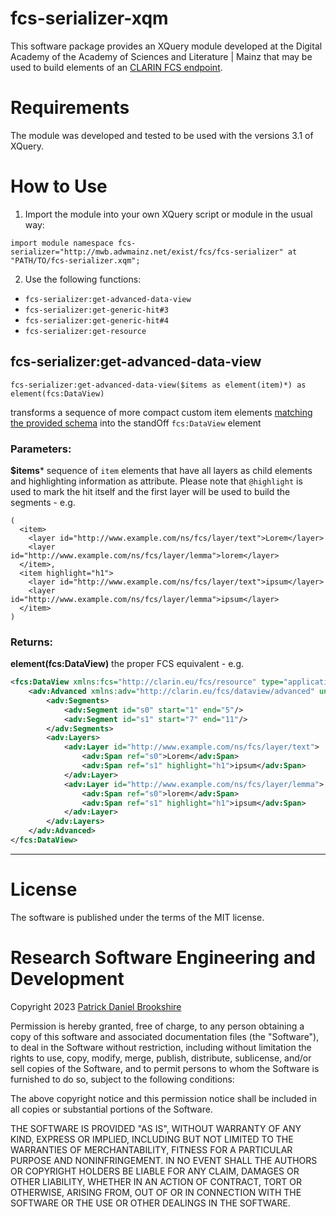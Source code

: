 
# fcs-serializer-xqm

This software package provides an XQuery module developed at the Digital Academy of the Academy of Sciences and Literature | Mainz that may be used to build elements of an [CLARIN FCS endpoint](https://office.clarin.eu/v/CE-2017-1046-FCS-Specification-v20230426.pdf).

# Requirements
The module was developed and tested to be used with the versions 3.1 of XQuery.

# How to Use
1. Import the module into your own XQuery script or module in the usual way:

```xquery
import module namespace fcs-serializer="http://mwb.adwmainz.net/exist/fcs/fcs-serializer" at "PATH/TO/fcs-serializer.xqm";
```

2. Use the following functions:
  * `fcs-serializer:get-advanced-data-view`
  * `fcs-serializer:get-generic-hit#3`
  * `fcs-serializer:get-generic-hit#4`
  * `fcs-serializer:get-resource`

## fcs-serializer:get-advanced-data-view

```xquery
fcs-serializer:get-advanced-data-view($items as element(item)*) as element(fcs:DataView)
```

transforms a sequence of more compact custom item elements [matching the provided schema](schema/annotatedItem.rng) into the standOff `fcs:DataView` element

### Parameters:

**$items***  sequence of `item` elements that have all layers as child elements and highlighting information as attribute. Please note that `@highlight` is used to mark the hit itself and the first layer will be used to build the segments - e.g.

```xquery
(
  <item>
    <layer id="http://www.example.com/ns/fcs/layer/text">Lorem</layer>
    <layer id="http://www.example.com/ns/fcs/layer/lemma">lorem</layer>
  </item>,
  <item highlight="h1">
    <layer id="http://www.example.com/ns/fcs/layer/text">ipsum</layer>
    <layer id="http://www.example.com/ns/fcs/layer/lemma">ipsum</layer>
  </item>
)
```

### Returns:

**element(fcs:DataView)** the proper FCS equivalent - e.g.

```xml
<fcs:DataView xmlns:fcs="http://clarin.eu/fcs/resource" type="application/x-clarin-fcs-adv+xml">
    <adv:Advanced xmlns:adv="http://clarin.eu/fcs/dataview/advanced" unit="item">
        <adv:Segments>
            <adv:Segment id="s0" start="1" end="5"/>
            <adv:Segment id="s1" start="7" end="11"/>
        </adv:Segments>
        <adv:Layers>
            <adv:Layer id="http://www.example.com/ns/fcs/layer/text">
                <adv:Span ref="s0">Lorem</adv:Span>
                <adv:Span ref="s1" highlight="h1">ipsum</adv:Span>
            </adv:Layer>
            <adv:Layer id="http://www.example.com/ns/fcs/layer/lemma">
                <adv:Span ref="s0">lorem</adv:Span>
                <adv:Span ref="s1" highlight="h1">ipsum</adv:Span>
            </adv:Layer>
        </adv:Layers>
    </adv:Advanced>
</fcs:DataView>
```

---

# License
The software is published under the terms of the MIT license.


# Research Software Engineering and Development

Copyright 2023 <a href="https://orcid.org/0000-0002-5843-7577">Patrick Daniel Brookshire</a>

Permission is hereby granted, free of charge, to any person obtaining a copy of this software and associated documentation files (the "Software"), to deal in the Software without restriction, including without limitation the rights to use, copy, modify, merge, publish, distribute, sublicense, and/or sell copies of the Software, and to permit persons to whom the Software is furnished to do so, subject to the following conditions:

The above copyright notice and this permission notice shall be included in all copies or substantial portions of the Software.

THE SOFTWARE IS PROVIDED "AS IS", WITHOUT WARRANTY OF ANY KIND, EXPRESS OR IMPLIED, INCLUDING BUT NOT LIMITED TO THE WARRANTIES OF MERCHANTABILITY, FITNESS FOR A PARTICULAR PURPOSE AND NONINFRINGEMENT. IN NO EVENT SHALL THE AUTHORS OR COPYRIGHT HOLDERS BE LIABLE FOR ANY CLAIM, DAMAGES OR OTHER LIABILITY, WHETHER IN AN ACTION OF CONTRACT, TORT OR OTHERWISE, ARISING FROM, OUT OF OR IN CONNECTION WITH THE SOFTWARE OR THE USE OR OTHER DEALINGS IN THE SOFTWARE.
